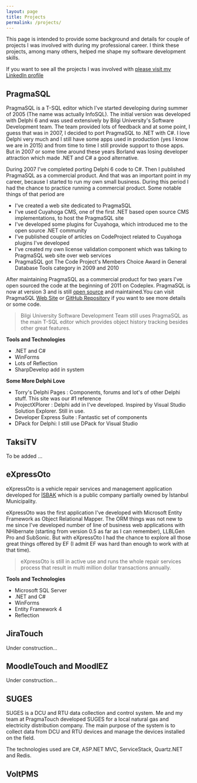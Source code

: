 ```yaml
---
layout: page
title: Projects
permalink: /projects/
---
```


This page is intended to provide some background and details for couple of projects I was involved with during my professional career. I think these projects, among many others, helped me shape my software development skills. 

If you want to see all the projects I was involved with [please visit my LinkedIn profile](http://linkedin.com/in/aliozgur)

## PragmaSQL
PragmaSQL is a T-SQL editor which I've started developing during summer of 2005 (The name was actually InfoSQL). The initial version was developed with Delphi 6 and was used extensively by Bilgi University's Software Development team. The team provided lots of feedback and at some point, I guess that was in 2007, I decided to port PragmaSQL to .NET with C#. I love Delphi very much and I still have some apps used in production (yes I know we are in 2015) and from time to time I still provide support to those apps. But in 2007 or some time around these years Borland was losing developer attraction which made .NET and C# a good alternative.

During 2007 I've completed porting Delphi 6 code to  C#. Then I published PragmaSQL as a commercial product. And that was an important point in my career, because I started to run my own small business. During this period I had the chance to practice running a commercial product. Some notable things of that period are

* I've created a web site dedicated to PragmaSQL
* I've used Cuyahoga CMS, one of the first .NET based open source CMS implementations, to host the PragmaSQL site
* I've developed some plugins for Cuyahoga, which introduced me to the open source .NET community
* I've published couple of articles on CodeProject related to Cuyahoga plugins I've developed
* I've created my own license validation component which was talking to PragmaSQL web site over web services 
* PragmaSQL got The Code Project's Members Choice Award in General Database Tools category in 2009 and 2010

After maintaining PragmaSQL as a commercial product for two years I've open sourced the code at the beginning of 2011 on Codeplex. PragmaSQL is now at version 3 and is still [open source](https://github.com/aliozgur/pragmasql) and maintained.You can visit PragmaSQL [Web Site](http://www.pragmasql.com/pragmasql/default.aspx) or  [GitHub Repository](https://github.com/aliozgur/pragmasql) if you want to see more details or some code.

> Bilgi University Software Development Team still uses PragmaSQL as the main T-SQL editor which provides object history tracking besides other great features. 


**Tools and Technologies**

* .NET and C#
* WinForms
* Lots of Reflection
* SharpDevelop add in system
 

**Some More Delphi Love**

* Torry's Delphi Pages : Components, forums and lot's of other Delphi stuff. This site was our #1 reference 
* ProjectXPlorer : Delphi add in I've developed. Inspired by Visual Studio Solution Explorer. Still in use.
* Developer Express Suite : Fantastic set of components
* DPack for Delphi: I still use DPack for Visual Studio

## TaksiTV
To be added ...

## eXpressOto 
eXpressOto is a vehicle repair services and management application developed for [İSBAK](http://www.isbak.com.tr/en) which is a public company partially owned by İstanbul Municipality. 

eXpressOto was the first application I've developed with Microsoft Entity Framework as Object Relational Mapper. The ORM things was not new to me since I've developed number of line of business web applications with NHibernate (starting from version 0.5 as far as I can remember), LLBLGen Pro and SubSonic. But with eXpressOto I had the chance to explore all those great things offered by EF (I admit EF was hard than enough to work with at that time).

> eXpressOto is still in active use and runs the whole repair services process that result in multi million dollar transactions annually.

**Tools and Technologies**

* Microsoft SQL Server
* .NET and C#
* WinForms
* Entity Framework 4
* Reflection## JiraTouch
Under construction...

## MoodleTouch and MoodlEZ
Under construction...

## SUGES
SUGES is a DCU and RTU data collection and control system. Me and my team at PragmaTouch  developed SUGES for a local natural gas and electricity distribution company. The main purpose of the system is to collect data from DCU and RTU devices and manage the devices installed on the field. 

The technologies used are C#, ASP.NET MVC, ServiceStack, Quartz.NET and Redis.

## VoltPMS

